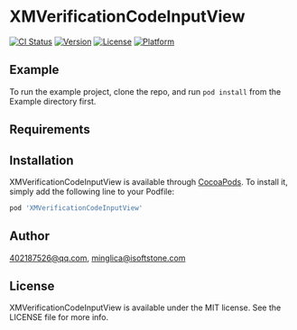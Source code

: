 # XMVerificationCodeInputView

[![CI Status](https://img.shields.io/travis/402187526@qq.com/XMVerificationCodeInputView.svg?style=flat)](https://travis-ci.org/402187526@qq.com/XMVerificationCodeInputView)
[![Version](https://img.shields.io/cocoapods/v/XMVerificationCodeInputView.svg?style=flat)](https://cocoapods.org/pods/XMVerificationCodeInputView)
[![License](https://img.shields.io/cocoapods/l/XMVerificationCodeInputView.svg?style=flat)](https://cocoapods.org/pods/XMVerificationCodeInputView)
[![Platform](https://img.shields.io/cocoapods/p/XMVerificationCodeInputView.svg?style=flat)](https://cocoapods.org/pods/XMVerificationCodeInputView)

## Example

To run the example project, clone the repo, and run `pod install` from the Example directory first.

## Requirements

## Installation

XMVerificationCodeInputView is available through [CocoaPods](https://cocoapods.org). To install
it, simply add the following line to your Podfile:

```ruby
pod 'XMVerificationCodeInputView'
```

## Author

402187526@qq.com, minglica@isoftstone.com

## License

XMVerificationCodeInputView is available under the MIT license. See the LICENSE file for more info.
